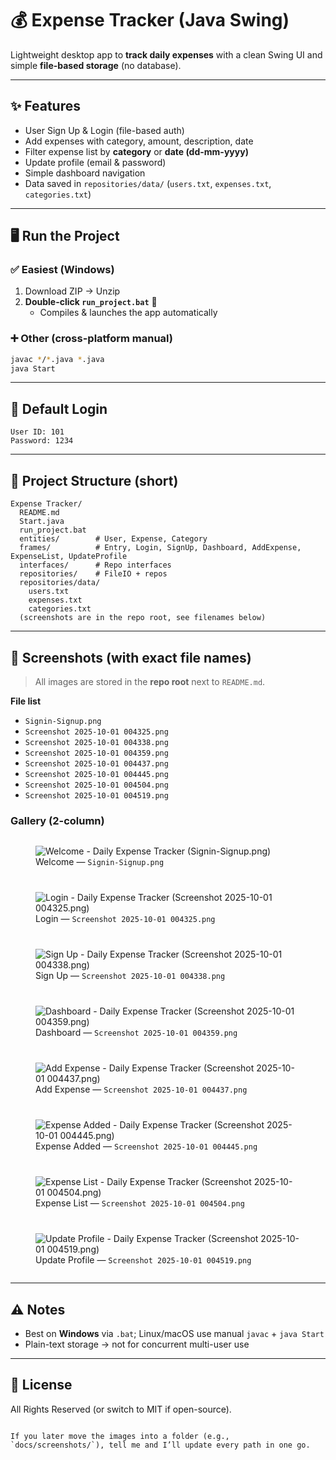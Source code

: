 
# 💰 Expense Tracker (Java Swing)

Lightweight desktop app to **track daily expenses** with a clean Swing UI and simple **file-based storage** (no database).

---

## ✨ Features
- User Sign Up & Login (file-based auth)
- Add expenses with category, amount, description, date
- Filter expense list by **category** or **date (dd-mm-yyyy)**
- Update profile (email & password)
- Simple dashboard navigation
- Data saved in `repositories/data/` (`users.txt`, `expenses.txt`, `categories.txt`)

---

## 🖥️ Run the Project

### ✅ Easiest (Windows)
1. Download ZIP → Unzip  
2. **Double-click `run_project.bat`** 🚀  
   - Compiles & launches the app automatically

### ➕ Other (cross-platform manual)
```bash
javac */*.java *.java
java Start
````

---

## 🔐 Default Login

```
User ID: 101
Password: 1234
```

---

## 📂 Project Structure (short)

```
Expense Tracker/
  README.md
  Start.java
  run_project.bat
  entities/        # User, Expense, Category
  frames/          # Entry, Login, SignUp, Dashboard, AddExpense, ExpenseList, UpdateProfile
  interfaces/      # Repo interfaces
  repositories/    # FileIO + repos
  repositories/data/
    users.txt
    expenses.txt
    categories.txt
  (screenshots are in the repo root, see filenames below)
```

---

## 📸 Screenshots (with exact file names)

> All images are stored in the **repo root** next to `README.md`.

**File list**

* `Signin-Signup.png`
* `Screenshot 2025-10-01 004325.png`
* `Screenshot 2025-10-01 004338.png`
* `Screenshot 2025-10-01 004359.png`
* `Screenshot 2025-10-01 004437.png`
* `Screenshot 2025-10-01 004445.png`
* `Screenshot 2025-10-01 004504.png`
* `Screenshot 2025-10-01 004519.png`

### Gallery (2-column)

<!-- Using HTML for a neat responsive grid; spaces in filenames are URL-encoded as %20 -->

<div style="display:grid;grid-template-columns:repeat(auto-fill,minmax(320px,1fr));gap:12px;">

  <!-- Welcome -->

  <figure>
    <img src="Signin-Signup.png" alt="Welcome - Daily Expense Tracker (Signin-Signup.png)" />
    <figcaption>Welcome — <code>Signin-Signup.png</code></figcaption>
  </figure>

  <!-- Login -->

  <figure>
    <img src="Screenshot%202025-10-01%20004325.png" alt="Login - Daily Expense Tracker (Screenshot 2025-10-01 004325.png)" />
    <figcaption>Login — <code>Screenshot 2025-10-01 004325.png</code></figcaption>
  </figure>

  <!-- Sign Up -->

  <figure>
    <img src="Screenshot%202025-10-01%20004338.png" alt="Sign Up - Daily Expense Tracker (Screenshot 2025-10-01 004338.png)" />
    <figcaption>Sign Up — <code>Screenshot 2025-10-01 004338.png</code></figcaption>
  </figure>

  <!-- Dashboard -->

  <figure>
    <img src="Screenshot%202025-10-01%20004359.png" alt="Dashboard - Daily Expense Tracker (Screenshot 2025-10-01 004359.png)" />
    <figcaption>Dashboard — <code>Screenshot 2025-10-01 004359.png</code></figcaption>
  </figure>

  <!-- Add Expense -->

  <figure>
    <img src="Screenshot%202025-10-01%20004437.png" alt="Add Expense - Daily Expense Tracker (Screenshot 2025-10-01 004437.png)" />
    <figcaption>Add Expense — <code>Screenshot 2025-10-01 004437.png</code></figcaption>
  </figure>

  <!-- Expense Added dialog -->

  <figure>
    <img src="Screenshot%202025-10-01%20004445.png" alt="Expense Added - Daily Expense Tracker (Screenshot 2025-10-01 004445.png)" />
    <figcaption>Expense Added — <code>Screenshot 2025-10-01 004445.png</code></figcaption>
  </figure>

  <!-- Expense List -->

  <figure>
    <img src="Screenshot%202025-10-01%20004504.png" alt="Expense List - Daily Expense Tracker (Screenshot 2025-10-01 004504.png)" />
    <figcaption>Expense List — <code>Screenshot 2025-10-01 004504.png</code></figcaption>
  </figure>

  <!-- Update Profile -->

  <figure>
    <img src="Screenshot%202025-10-01%20004519.png" alt="Update Profile - Daily Expense Tracker (Screenshot 2025-10-01 004519.png)" />
    <figcaption>Update Profile — <code>Screenshot 2025-10-01 004519.png</code></figcaption>
  </figure>

</div>

---

## ⚠️ Notes

* Best on **Windows** via `.bat`; Linux/macOS use manual `javac` + `java Start`
* Plain-text storage → not for concurrent multi-user use

---

## 📄 License

All Rights Reserved (or switch to MIT if open-source).

```

If you later move the images into a folder (e.g., `docs/screenshots/`), tell me and I’ll update every path in one go.
```
